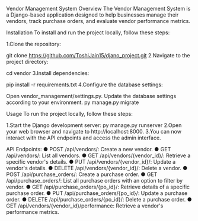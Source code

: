 Vendor Management System
Overview
The Vendor Management System is a Django-based application designed to help businesses manage their vendors, track purchase orders, and evaluate vendor performance metrics.

Installation
To install and run the project locally, follow these steps:

1.Clone the repository:

git clone https://github.com/ToshiJain15/djano_project.git
2.Navigate to the project directory:

cd vendor
3.Install dependencies:

pip install -r requirements.txt
4.Configure the database settings:

Open vendor_management/settings.py.
Update the database settings according to your environment.
py manage.py migrate


Usage
To run the project locally, follow these steps:

1.Start the Django development server:
py manage.py runserver
2.Open your web browser and navigate to http://localhost:8000.
3.You can now interact with the API endpoints and access the admin interface.

API Endpoints:
● POST /api/vendors/: Create a new vendor.
● GET /api/vendors/: List all vendors.
● GET /api/vendors/{vendor_id}/: Retrieve a specific vendor's details.
● PUT /api/vendors/{vendor_id}/: Update a vendor's details.
● DELETE /api/vendors/{vendor_id}/: Delete a vendor.
● POST /api/purchase_orders/: Create a purchase order.
● GET /api/purchase_orders/: List all purchase orders with an option to filter by
vendor.
● GET /api/purchase_orders/{po_id}/: Retrieve details of a specific purchase order.
● PUT /api/purchase_orders/{po_id}/: Update a purchase order.
● DELETE /api/purchase_orders/{po_id}/: Delete a purchase order.
● GET /api/vendors/{vendor_id}/performance: Retrieve a vendor's performance
metrics.
